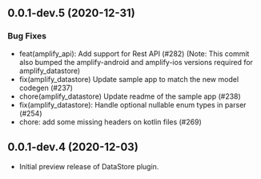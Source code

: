 ## 0.0.1-dev.5 (2020-12-31)

### Bug Fixes

* feat(amplify_api): Add support for Rest API (#282) (Note: This commit also bumped the amplify-android and amplify-ios versions required for amplify_datastore)
* fix(amplify_datastore) Update sample app to match the new model codegen (#237)
* chore(amplify_datastore) Update readme of the sample app (#238)
* fix(amplify_datastore): Handle optional nullable enum types in parser (#254)
* chore: add some missing headers on kotlin files (#269)

## 0.0.1-dev.4 (2020-12-03)

* Initial preview release of DataStore plugin.
